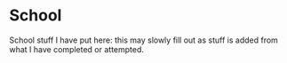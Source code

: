 # School
School stuff I have put here: this may slowly fill out as stuff is added from what I have completed or attempted.
